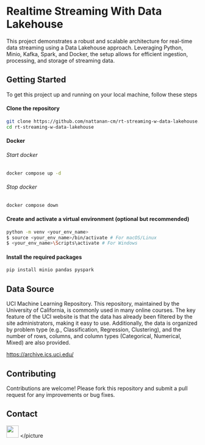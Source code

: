 # Realtime Streaming With Data Lakehouse
This project demonstrates a robust and scalable architecture for real-time data streaming using a Data Lakehouse approach. Leveraging Python, Minio, Kafka, Spark, and Docker, the setup allows for efficient ingestion, processing, and storage of streaming data.

## Getting Started
To get this project up and running on your local machine, follow these steps

#### Clone the repository
```sh
git clone https://github.com/nattanan-cm/rt-streaming-w-data-lakehouse.git
cd rt-streaming-w-data-lakehouse
```

#### Docker
###### Start docker
```sh
docker compose up -d
```
###### Stop docker
```sh
docker compose down
```

#### Create and activate a virtual environment (optional but recommended)
```sh
python -m venv <your_env_name>
$ source <your_env_name>/bin/activate # For macOS/Linux
$ <your_env_name>\Scripts\activate # For Windows
```


#### Install the required packages
```sh
pip install minio pandas pyspark
```
 
## Data Source
UCI Machine Learning Repository. This repository, maintained by the University of California, is commonly used in many online courses.
The key feature of the UCI website is that the data has already been filtered by the site administrators, making it easy to use. Additionally, the data is organized by problem type (e.g., Classification, Regression, Clustering), and the number of rows, columns, and column types (Categorical, Numerical, Mixed) are also provided.

https://archive.ics.uci.edu/

## Contributing
Contributions are welcome! Please fork this repository and submit a pull request for any improvements or bug fixes.

## Contact
<picture> <source media="(prefers-color-scheme: dark)" srcset="https://raw.githubusercontent.com/danielcranney/readme-generator/main/public/icons/socials/linkedin-dark.svg" /> <source media="(prefers-color-scheme: light)" srcset="https://raw.githubusercontent.com/danielcranney/readme-generator/main/public/icons/socials/linkedin.svg" /> <img src="https://raw.githubusercontent.com/danielcranney/readme-generator/main/public/icons/socials/linkedin.svg" width="32" height="32" /> </picture
